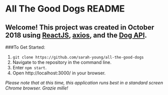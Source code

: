 # All The Good Dogs README

## Welcome! This project was created in October 2018 using [ReactJS](https://reactjs.org/), [axios](https://www.npmjs.com/package/axios), and the [Dog API](http://www.example.com/).

###To Get Started:
1. `git clone https://github.com/sarah-young/all-the-good-dogs`
2. Navigate to the repository in the command line.
3. Enter `npm start`.
4. Open http://localhost:3000/ in your browser.

*Please note that at this time, this application runs best in a standard screen Chrome browser. Grazie mille!*
